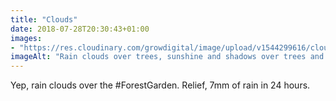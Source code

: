 ```yaml
---
title: "Clouds"
date: 2018-07-28T20:30:43+01:00
images: 
- "https://res.cloudinary.com/growdigital/image/upload/v1544299616/clouds-42980252794.jpg"
imageAlt: "Rain clouds over trees, sunshine and shadows over trees and garden"
---
```


Yep, rain clouds over the #ForestGarden. Relief, 7mm of rain in 24 hours.
